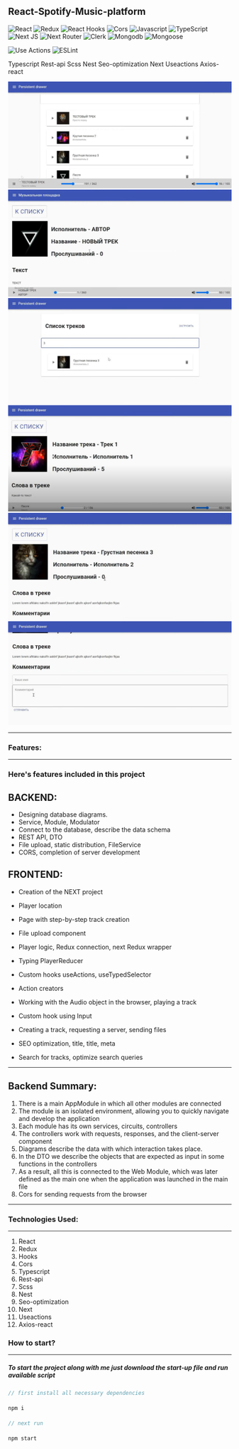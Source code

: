 <!-- ### Сменить на другое -->

## React-Spotify-Music-platform

![React](https://img.shields.io/badge/react-%2320232a.svg?style=for-the-badge&logo=react&logoColor=%2361DAFB)
![Redux](https://img.shields.io/badge/redux-%23593d88.svg?style=for-the-badge&logo=redux&logoColor=white)
![React Hooks](https://img.shields.io/badge/React%20Hooks%20-%23EC5990.svg?style=for-the-badge&logo=reacthooks&logoColor=white)
![Cors](https://img.shields.io/badge/cors-%23008080.svg?style=for-the-badge&logo=cors&logoColor=white)
![Javascript](https://img.shields.io/badge/javascript-%23323330.svg?style=for-the-badge&logo=react&logoColor=%23F7DF1E)
![TypeScript](https://img.shields.io/badge/typescript-%23007ACC.svg?style=for-the-badge&logo=typescript&logoColor=white)
![Next JS](https://img.shields.io/badge/Next-black?style=for-the-badge&logo=next.js&logoColor=white)
![Next Router](https://img.shields.io/badge/Next_Router-purple?style=for-the-badge&logo=next-router&logoColor=white)
![Clerk](https://img.shields.io/badge/Clerk-1b80f3?style=for-the-badge&logo=clerk&logoColor=white)
![Mongodb](https://img.shields.io/badge/Mongodb-0cc227?style=for-the-badge&logo=mongodb&logoColor=white)
![Mongoose](https://img.shields.io/badge/Mongoose-c20a1f?style=for-the-badge&logo=mongoose&logoColor=white)

![Use Actions](https://img.shields.io/badge/use%20actions-%232671E5.svg?style=for-the-badge&logo=useactions&logoColor=white)
![ESLint](https://img.shields.io/badge/ESLint-4B3263?style=for-the-badge&logo=eslint&logoColor=white)


Typescript
Rest-api
Scss
Nest
Seo-optimization
Next
Useactions
Axios-react

<div align="center"><img src="https://github.com/juliaDooby/React-Spotify-platform/blob/main/Spotify_1.JPG" width="100%" height="20%"></img></div>
<div align="center"><img src="https://github.com/juliaDooby/React-Spotify-platform/blob/main/Spotify_2.JPG" width="100%" height="20%"></img></div>
<div align="center"><img src="https://github.com/juliaDooby/React-Spotify-platform/blob/main/Spotify_3.JPG" width="100%" height="20%"></img></div>
<div align="center"><img src="https://github.com/juliaDooby/React-Spotify-platform/blob/main/Spotify_4.JPG" width="100%" height="20%"></img></div>
<div align="center"><img src="https://github.com/juliaDooby/React-Spotify-platform/blob/main/Spotify_5.JPG" width="100%" height="20%"></img></div>
<div align="center"><img src="https://github.com/juliaDooby/React-Spotify-platform/blob/main/Spotify_6.JPG" width="100%" height="20%"></img></div>

 ---
 
### Features:

---

### Here's features included in this project

## BACKEND:

* Designing database diagrams.
* Service, Module, Modulator
* Connect to the database, describe the data schema
* REST API, DTO
* File upload, static distribution, FileService
* CORS, completion of server development

## FRONTEND:

* Creation of the NEXT project
* Player location
* Page with step-by-step track creation
* File upload component
* Player logic, Redux connection, next Redux wrapper
* Typing PlayerReducer
* Custom hooks useActions, useTypedSelector
* Action creators
* Working with the Audio object in the browser, playing a track
* Custom hook using Input
* Creating a track, requesting a server, sending files
* SEO optimization, title, title, meta
* Search for tracks, optimize search queries

  <!-- ### Backend Итоги: -->

 <!-- 
 1. Есть главный AppModule, в котором подключаются все остальные модули
2. Модуль является изолированной средой, позволяет быстро ориентироваться и разрабатывать приложение 
3. В каждом модуле есть свои сервисы, схемы, контроллеры
4. В контроллерах идет работа с запросами, ответами, с клиент-серверной составляющей 
5. В схемах описываются данные, с которыми идет взаимодействие 
6. В DTO описываем объекты, которые ожидаем на вход в некоторых функциях в контроллерах
7. По итогу это все подключается в Веб-Модуль, который позже был определен как основной при запуске приложения в файле main 
8. Cors для отправки запросов с браузера -->

---

## Backend Summary:

1. There is a main AppModule in which all other modules are connected
2. The module is an isolated environment, allowing you to quickly navigate and develop the application
3. Each module has its own services, circuits, controllers
4. The controllers work with requests, responses, and the client-server component
5. Diagrams describe the data with which interaction takes place.
6. In the DTO we describe the objects that are expected as input in some functions in the controllers
7. As a result, all this is connected to the Web Module, which was later defined as the main one when the application was launched in the main file
8. Cors for sending requests from the browser  

---

### Technologies Used:

---

1. React
2. Redux
3. Hooks
4. Cors
5. Typescript
6. Rest-api
7. Scss
8. Nest
9. Seo-optimization
10. Next
11. Useactions
12. Axios-react
 
### How to start?

---

##### To start the project along with me just download the start-up file and run available script

```javascript
// first install all necessary dependencies

npm i

// next run

npm start

```

